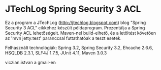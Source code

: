 ﻿JTechLog Spring Security 3 ACL
==============================

Ez a program a JTechLog (<http://jtechlog.blogspot.com>) blog "Spring Security 3 ACL" cikkéhez készült példaprogram. 
Prezentálja a Spring Security ACL lehetőségeit. Maven-nel build-elhető, és a letöltést követően az 
'mvn jetty:test' paranccsal futtathatóak a teszt esetek. 

Felhasznált technológiák: Spring 3.2, Spring Security 3.2, Ehcache 2.6.6, HSQLDB 2.3.1, SLF4J 1.7.5, JUnit 4.11, Maven 3.0.3

viczian.istvan a gmail-en